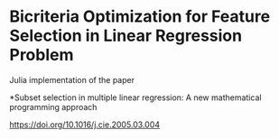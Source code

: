 # Bicriteria Optimization for Feature Selection in Linear Regression Problem

Julia implementation of the paper

*Subset selection in multiple linear regression: A new mathematical programming approach

https://doi.org/10.1016/j.cie.2005.03.004
